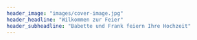 ```yaml
---
header_image: "images/cover-image.jpg"
header_headline: "Wilkommen zur Feier"
header_subheadline: "Babette und Frank feiern Ihre Hochzeit"
---
```

